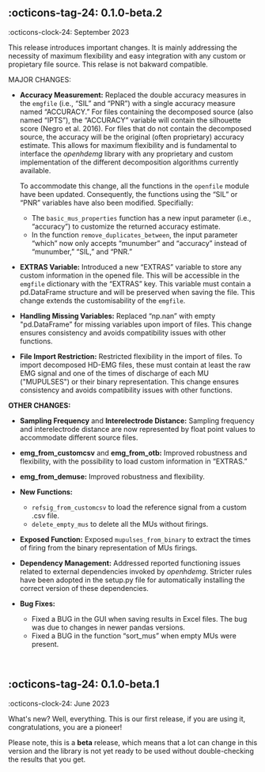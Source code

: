 ## :octicons-tag-24: 0.1.0-beta.2
:octicons-clock-24: September 2023

This release introduces important changes. It is mainly addressing the necessity of maximum flexibility and easy integration with any custom or propietary file source. This relase is not bakward compatible.

MAJOR CHANGES:

- **Accuracy Measurement:** Replaced the double accuracy measures in the `emgfile` (i.e., “SIL” and “PNR”) with a single accuracy measure named “ACCURACY.” For files containing the decomposed source (also named “IPTS”), the “ACCURACY” variable will contain the silhouette score (Negro et al. 2016). For files that do not contain the decomposed source, the accuracy will be the original (often proprietary) accuracy estimate. This allows for maximum flexibility and is fundamental to interface the *openhdemg* library with any proprietary and custom implementation of the different decomposition algorithms currently available.

    To accommodate this change, all the functions in the `openfile` module have been updated. Consequently, the functions using the “SIL” or “PNR” variables have also been modified. Specifially:
    
    - The `basic_mus_properties` function has a new input parameter (i.e., “accuracy”) to customize the returned accuracy estimate.
    - In the function `remove_duplicates_between`, the input parameter “which” now only accepts “munumber” and “accuracy” instead of “munumber,” “SIL,” and “PNR.”

- **EXTRAS Variable:** Introduced a new “EXTRAS” variable to store any custom information in the opened file. This will be accessible in the `emgfile` dictionary with the “EXTRAS” key. This variable must contain a pd.DataFrame structure and will be preserved when saving the file. This change extends the customisability of the `emgfile`.

- **Handling Missing Variables:** Replaced “np.nan” with empty "pd.DataFrame” for missing variables upon import of files. This change ensures consistency and avoids compatibility issues with other functions.

- **File Import Restriction:** Restricted flexibility in the import of files. To import decomposed HD-EMG files, these must contain at least the raw EMG signal and one of the times of discharge of each MU ("MUPULSES") or their binary representation. This change ensures consistency and avoids compatibility issues with other functions.

**OTHER CHANGES:**

- **Sampling Frequency** and **Interelectrode Distance:** Sampling frequency and interelectrode distance are now represented by float point values to accommodate different source files.

- **emg_from_customcsv** and **emg_from_otb:** Improved robustness and flexibility, with the possibility to load custom information in “EXTRAS.”

- **emg_from_demuse:** Improved robustness and flexibility.

- **New Functions:**  
    - `refsig_from_customcsv` to load the reference signal from a custom .csv file.
    - `delete_empty_mus` to delete all the MUs without firings.

- **Exposed Function:** Exposed `mupulses_from_binary` to extract the times of firing from the binary representation of MUs firings.

- **Dependency Management:** Addressed reported functioning issues related to external dependencies invoked by *openhdemg*. Stricter rules have been adopted in the setup.py file for automatically installing the correct version of these dependencies.

- **Bug Fixes:**  
    - Fixed a BUG in the GUI when saving results in Excel files. The bug was due to changes in newer pandas versions.
    - Fixed a BUG in the function “sort_mus” when empty MUs were present.

<br>

## :octicons-tag-24: 0.1.0-beta.1
:octicons-clock-24: June 2023

What's new? Well, everything. This is our first release, if you are using it, congratulations, you are a pioneer!

Please note, this is a **beta** release, which means that a lot can change in this version and the library is not yet ready to be used without double-checking the results that you get.
